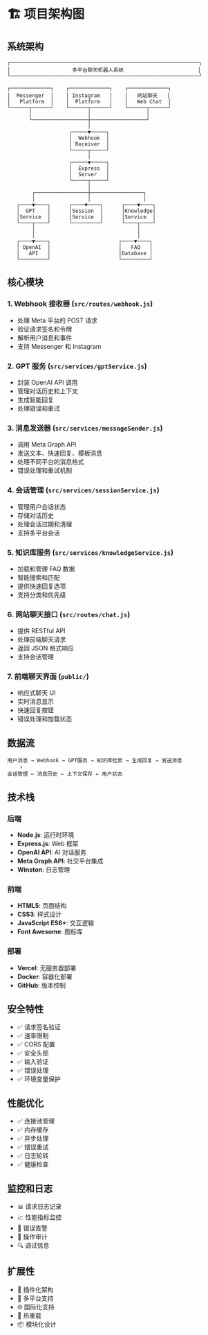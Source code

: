 # 🏗️ 项目架构图

## 系统架构

```
┌─────────────────────────────────────────────────────────────┐
│                    多平台聊天机器人系统                        │
└─────────────────────────────────────────────────────────────┘

┌─────────────┐    ┌─────────────┐    ┌─────────────┐
│  Messenger  │    │ Instagram   │    │   网站聊天   │
│   Platform  │    │  Platform   │    │   Web Chat  │
└──────┬──────┘    └──────┬──────┘    └──────┬──────┘
       │                  │                  │
       └──────────────────┼──────────────────┘
                          │
                    ┌─────▼─────┐
                    │  Webhook  │
                    │ Receiver  │
                    └─────┬─────┘
                          │
                    ┌─────▼─────┐
                    │  Express  │
                    │  Server   │
                    └─────┬─────┘
                          │
        ┌─────────────────┼─────────────────┐
        │                 │                 │
   ┌────▼────┐      ┌────▼────┐      ┌────▼────┐
   │  GPT    │      │Session  │      │Knowledge│
   │Service  │      │Service  │      │Service  │
   └────┬────┘      └─────────┘      └────┬────┘
        │                                 │
        │                                 │
   ┌────▼────┐                      ┌────▼────┐
   │ OpenAI  │                      │   FAQ   │
   │   API   │                      │Database │
   └─────────┘                      └─────────┘
```

## 核心模块

### 1. Webhook 接收器 (`src/routes/webhook.js`)
- 处理 Meta 平台的 POST 请求
- 验证请求签名和令牌
- 解析用户消息和事件
- 支持 Messenger 和 Instagram

### 2. GPT 服务 (`src/services/gptService.js`)
- 封装 OpenAI API 调用
- 管理对话历史和上下文
- 生成智能回复
- 处理错误和重试

### 3. 消息发送器 (`src/services/messageSender.js`)
- 调用 Meta Graph API
- 发送文本、快速回复、模板消息
- 处理不同平台的消息格式
- 错误处理和重试机制

### 4. 会话管理 (`src/services/sessionService.js`)
- 管理用户会话状态
- 存储对话历史
- 处理会话过期和清理
- 支持多平台会话

### 5. 知识库服务 (`src/services/knowledgeService.js`)
- 加载和管理 FAQ 数据
- 智能搜索和匹配
- 提供快速回复选项
- 支持分类和优先级

### 6. 网站聊天接口 (`src/routes/chat.js`)
- 提供 RESTful API
- 处理前端聊天请求
- 返回 JSON 格式响应
- 支持会话管理

### 7. 前端聊天界面 (`public/`)
- 响应式聊天 UI
- 实时消息显示
- 快速回复按钮
- 错误处理和加载状态

## 数据流

```
用户消息 → Webhook → GPT服务 → 知识库检索 → 生成回复 → 发送消息
    ↓
会话管理 ← 消息历史 ← 上下文保存 ← 用户状态
```

## 技术栈

### 后端
- **Node.js**: 运行时环境
- **Express.js**: Web 框架
- **OpenAI API**: AI 对话服务
- **Meta Graph API**: 社交平台集成
- **Winston**: 日志管理

### 前端
- **HTML5**: 页面结构
- **CSS3**: 样式设计
- **JavaScript ES6+**: 交互逻辑
- **Font Awesome**: 图标库

### 部署
- **Vercel**: 无服务器部署
- **Docker**: 容器化部署
- **GitHub**: 版本控制

## 安全特性

- ✅ 请求签名验证
- ✅ 速率限制
- ✅ CORS 配置
- ✅ 安全头部
- ✅ 输入验证
- ✅ 错误处理
- ✅ 环境变量保护

## 性能优化

- ✅ 连接池管理
- ✅ 内存缓存
- ✅ 异步处理
- ✅ 错误重试
- ✅ 日志轮转
- ✅ 健康检查

## 监控和日志

- 📊 请求日志记录
- 📈 性能指标监控
- 🚨 错误告警
- 📝 操作审计
- 🔍 调试信息

## 扩展性

- 🔌 插件化架构
- 📱 多平台支持
- 🌐 国际化支持
- 🔄 热重载
- 📦 模块化设计
